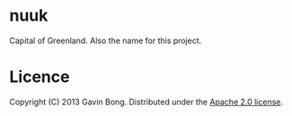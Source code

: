 # nuuk

Capital of Greenland.
Also the name for this project.


# Licence

Copyright (C) 2013 Gavin Bong. Distributed under the [Apache 2.0 license](http://www.apache.org/licenses/LICENSE-2.0.html "license details").
